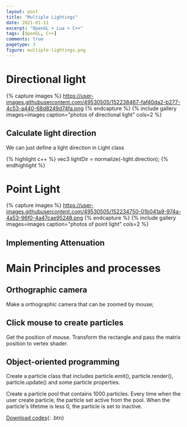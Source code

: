 ```yaml
---
layout: post
title: "Multiple Lightings"
date: 2021-01-11
excerpt: "OpenGL + Lua + C++"
tags: [OpenGL, C++]
comments: true
pagetype: 3
figure: multiple-lightings.png
---
```


# Directional light

{% capture images %}
	https://user-images.githubusercontent.com/49530505/152238467-faf40da2-b277-4c53-a440-68d8249d74fa.png
{% endcapture %}
{% include gallery images=images caption="photos of directional light" cols=2 %}

## Calculate light direction

We can just define a light direction in Light class

{% highlight c++ %}
    vec3 lightDir = normalize(-light.direction);
{% endhighlight %}

# Point Light

{% capture images %}
	https://user-images.githubusercontent.com/49530505/152234750-01b041a9-974a-4a53-96f0-4a47cae95248.png
{% endcapture %}
{% include gallery images=images caption="photos of point light" cols=2 %}

## Implementing Attenuation

# Main Principles and processes

## Orthographic camera

Make a orthographic camera that can be zoomed by mouse;

## Click mouse to create particles

Get the position of mouse. Transform the rectangle and pass the matrix position to vertex shader. 

## Object-oriented programming

Create a particle class that includes particle.emit(), particle.render(), particle.update() and some particle properties.

Create a particle pool that contains 1000 particles. Every time when the user create particle, the particle set active from the pool. When the particle's lifetime is less 0, the particle is set to inactive.

[Download codes](https://github.com/MuruC/ParticleSystem){: .btn}